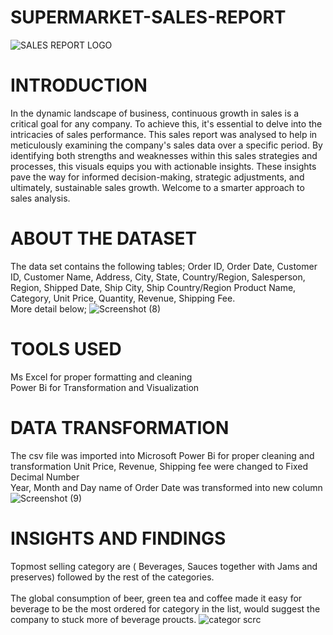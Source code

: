 # SUPERMARKET-SALES-REPORT
![SALES REPORT LOGO](https://github.com/BayoMoh/SUPERMARKET-SALES-REPORT/assets/144594657/658a3491-f371-4080-90c9-cec2083a0251)

# INTRODUCTION
In the dynamic landscape of business, continuous growth in sales is a critical goal for any company. To achieve this, it's essential to delve into the intricacies of sales performance. This sales report was analysed to help in meticulously examining the company's sales data over a specific period. By identifying both strengths and weaknesses within this sales strategies and processes, this visuals equips you with actionable insights. These insights pave the way for informed decision-making, strategic adjustments, and ultimately, sustainable sales growth. Welcome to a smarter approach to sales analysis.
# ABOUT THE DATASET
The data set contains the following tables; Order ID, Order Date, Customer ID, Customer Name, Address, City, State, Country/Region,	Salesperson,	Region,	Shipped Date,	Ship City,	Ship Country/Region	Product Name,	Category,	Unit Price,	Quantity,	Revenue,	Shipping Fee. 
<br> More detail below;
![Screenshot (8)](https://github.com/BayoMoh/SUPERMARKET-SALES-REPORT/assets/144594657/864b1315-a9fc-4bdc-a951-16ea511326f2)
# TOOLS USED
Ms Excel for proper formatting and cleaning
<br>Power Bi for Transformation and Visualization
# DATA TRANSFORMATION
The csv file was imported into Microsoft Power Bi for proper cleaning and transformation 
Unit Price, Revenue, Shipping fee were changed to Fixed Decimal Number
<br> Year, Month and Day name of Order Date was transformed into new column
![Screenshot (9)](https://github.com/BayoMoh/SUPERMARKET-SALES-REPORT/assets/144594657/87782a8f-b9d0-407f-89bd-de3cd3d8a9cc)

# INSIGHTS AND FINDINGS
Topmost selling category are ( Beverages, Sauces together with Jams and preserves) followed by the rest of the categories.   
<br> The global consumption of beer, green tea and coffee made it easy for beverage to be the most ordered for category in the list, would suggest the company to stuck more of beverage proucts.
![categor scrc](https://github.com/BayoMoh/SUPERMARKET-SALES-REPORT/assets/144594657/14f090dd-7fd4-4987-b2ae-99a01b94ded7)


